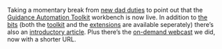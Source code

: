 Taking a momentary break from [new dad
duties](http://spaces.msn.com/members/devhawk/Blog/cns!1pd96NFMdcR3fPB4MoLEMQcA!236.entry)
to point out that the [Guidance Automation
Toolkit](http://lab.msdn.microsoft.com/teamsystem/workshop/gat/default.aspx) workbench
is now live. In addition to [the
bits](http://lab.msdn.microsoft.com/teamsystem/workshop/gat/download.aspx) (both
the [toolkit](http://go.microsoft.com/fwlink/?LinkId=47060) and the
[extensions](http://go.microsoft.com/fwlink/?LinkId=47181) are available
seperately) there’s also an [introductory
article](http://lab.msdn.microsoft.com/teamsystem/workshop/gat/intro.aspx).
Plus there’s the [on-demand webcast](http://tinyurl.com/9fz5p) we did,
now with a shorter URL.
